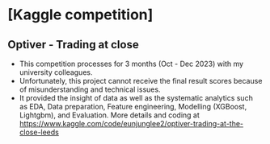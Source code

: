 # [Kaggle competition]
## Optiver - Trading at close

- This competition processes for 3 months (Oct - Dec 2023) with my university colleagues. 
- Unfortunately, this project cannot receive the final result scores because of misunderstanding and technical issues.
- It provided the insight of data as well as the systematic analytics such as EDA, Data preparation, Feature engineering, Modelling (XGBoost, Lightgbm), and Evaluation. More details and coding at
https://www.kaggle.com/code/eunjunglee2/optiver-trading-at-the-close-leeds
